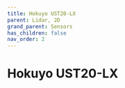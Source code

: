 ```yaml
---
title: Hokuyo UST20-LX
parent: Lidar, 2D
grand_parent: Sensors
has_children: false
nav_order: 2
---
```


# Hokuyo UST20-LX

<!-- TODO -->
